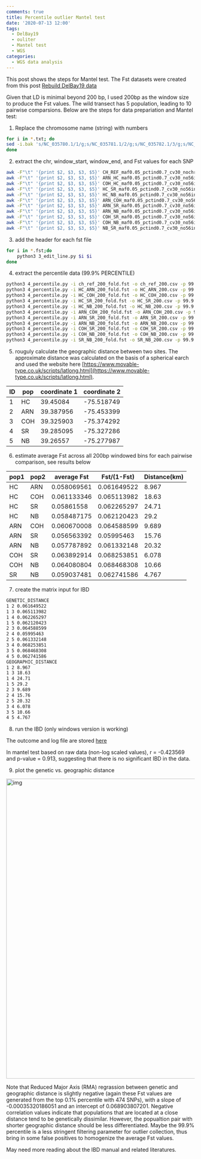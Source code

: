 ```yaml
---
comments: true
title: Percentile outlier Mantel test 
date: '2020-07-13 12:00'
tags:
  - DelBay19
  - ouliter
  - Mantel test
  - WGS
categories:
  - WGS data analysis
---
```


This post shows the steps for Mantel test. The Fst datasets were created from this post [Rebuild DelBay19 data](https://hzz0024.github.io/2020/07/08/DelBay_data_redo.html)

Given that LD is minimal beyond 200 bp, I used 200bp as the window size to produce the Fst values. The wild transect has 5 population, leading to 10 pairwise comparsions. Below are the steps for data prepariation and Mantel test:

1) Replace the chromosome name (string) with numbers

```sh
for i in *.txt; do
sed -i.bak 's/NC_035780.1/1/g;s/NC_035781.1/2/g;s/NC_035782.1/3/g;s/NC_035783.1/4/g;s/NC_035784.1/5/g;s/NC_035785.1/6/g;s/NC_035786.1/7/g;s/NC_035787.1/8/g;s/NC_035788.1/9/g;s/NC_035789.1/10/g;s/NC_007175.2/11/g' $i
done

```

2) extract the chr, window_start, window_end, and Fst values for each SNP

```sh
awk -F"\t" '{print $2, $3, $3, $5}' CH_REF_maf0.05_pctind0.7_cv30_nochr56invers_fold.200_win_200_fst.txt | awk '$2-=100' | awk '$3+=100' > ch_ref_200_fold.fst
awk -F"\t" '{print $2, $3, $3, $5}' ARN_HC_maf0.05_pctind0.7_cv30_no56invers_fold.200_win_200_fst.txt | awk '$2-=100' | awk '$3+=100' > HC_ARN_200_fold.fst
awk -F"\t" '{print $2, $3, $3, $5}' COH_HC_maf0.05_pctind0.7_cv30_no56invers_fold.200_win_200_fst.txt | awk '$2-=100' | awk '$3+=100' > HC_COH_200_fold.fst
awk -F"\t" '{print $2, $3, $3, $5}' HC_SR_maf0.05_pctind0.7_cv30_no56invers_fold.200_win_200_fst.txt  | awk '$2-=100' | awk '$3+=100' > HC_SR_200_fold.fst
awk -F"\t" '{print $2, $3, $3, $5}' HC_NB_maf0.05_pctind0.7_cv30_no56invers_fold.200_win_200_fst.txt  | awk '$2-=100' | awk '$3+=100' > HC_NB_200_fold.fst
awk -F"\t" '{print $2, $3, $3, $5}' ARN_COH_maf0.05_pctind0.7_cv30_no56invers_fold.200_win_200_fst.txt| awk '$2-=100' | awk '$3+=100' > ARN_COH_200_fold.fst
awk -F"\t" '{print $2, $3, $3, $5}' ARN_SR_maf0.05_pctind0.7_cv30_no56invers_fold.200_win_200_fst.txt | awk '$2-=100' | awk '$3+=100' > ARN_SR_200_fold.fst
awk -F"\t" '{print $2, $3, $3, $5}' ARN_NB_maf0.05_pctind0.7_cv30_no56invers_fold.200_win_200_fst.txt | awk '$2-=100' | awk '$3+=100' > ARN_NB_200_fold.fst
awk -F"\t" '{print $2, $3, $3, $5}' COH_SR_maf0.05_pctind0.7_cv30_no56invers_fold.200_win_200_fst.txt | awk '$2-=100' | awk '$3+=100' > COH_SR_200_fold.fst
awk -F"\t" '{print $2, $3, $3, $5}' COH_NB_maf0.05_pctind0.7_cv30_no56invers_fold.200_win_200_fst.txt | awk '$2-=100' | awk '$3+=100' > COH_NB_200_fold.fst
awk -F"\t" '{print $2, $3, $3, $5}' NB_SR_maf0.05_pctind0.7_cv30_no56invers_fold.200_win_200_fst.txt  | awk '$2-=100' | awk '$3+=100' > SR_NB_200_fold.fst

```

3) add the header for each fst file

```sh
for i in *.fst;do
    python3 3_edit_line.py $i $i
done 
```

4) extract the percentile data (99.9% PERCENTILE)

```sh
python3 4_percentile.py -i ch_ref_200_fold.fst -o ch_ref_200.csv -p 99.9 > ch_ref_200.log
python3 4_percentile.py -i HC_ARN_200_fold.fst -o HC_ARN_200.csv -p 99.9 > HC_ARN_200.log
python3 4_percentile.py -i HC_COH_200_fold.fst -o HC_COH_200.csv -p 99.9 > HC_COH_200.log
python3 4_percentile.py -i HC_SR_200_fold.fst -o HC_SR_200.csv -p 99.9 > HC_SR_200.log
python3 4_percentile.py -i HC_NB_200_fold.fst -o HC_NB_200.csv -p 99.9 > HC_NB_200.log
python3 4_percentile.py -i ARN_COH_200_fold.fst -o ARN_COH_200.csv -p 99.9 > ARN_COH_200.log
python3 4_percentile.py -i ARN_SR_200_fold.fst -o ARN_SR_200.csv -p 99.9 > ARN_SR_200.log
python3 4_percentile.py -i ARN_NB_200_fold.fst -o ARN_NB_200.csv -p 99.9 > ARN_NB_200.log
python3 4_percentile.py -i COH_SR_200_fold.fst -o COH_SR_200.csv -p 99.9 > COH_SR_200.log
python3 4_percentile.py -i COH_NB_200_fold.fst -o COH_NB_200.csv -p 99.9 > COH_NB_200.log
python3 4_percentile.py -i SR_NB_200_fold.fst -o SR_NB_200.csv -p 99.9 > SR_NB_200.log

```


5) rouguly calculate the geographic distance between two sites. The approximate distance was calculated on the basis of a spherical earch and used the website here [https://www.movable-type.co.uk/scripts/latlong.html](https://www.movable-type.co.uk/scripts/latlong.html).

|ID  |pop |coordinate 1|coordinate 2|
|----|----|-----------|-------------|
|1	 |HC  |39.45084	  |-75.518749   |
|2	 |ARN |	39.387956 |	-75.453399  |
|3	 |COH |	39.325903 |	-75.374292  |
|4	 |SR  |	39.285095 |	-75.327286  |
|5	 |NB  |	39.26557  |	-75.277987  |


6) estimate average Fst across all 200bp windowed bins for each pairwise comparison, see results below

|pop1|pop2|average Fst|Fst/(1-Fst)|Distance(km)|
|----|----|-----------|-----------|------------|
|HC	 |ARN |0.058069561|0.061649522| 8.967      |
|HC	 |COH |0.061133346|0.065113982|18.63       |
|HC	 |SR  |0.05861558 |0.062265297|24.71       | 
|HC	 |NB  |0.058487175|0.062120423|29.2        | 
|ARN |COH |0.060670008|0.064588599|9.689       | 
|ARN |SR  |0.056563392|0.05995463 |15.76       | 
|ARN |NB  |0.057787892|0.061332148|20.32       |  
|COH |SR  |0.063892914|0.068253851|6.078       | 
|COH |NB  |0.064080804|0.068468308|10.66       | 
|SR	 |NB  |0.059037481|0.062741586|4.767       | 


7) create the matrix input for IBD

```sh
GENETIC_DISTANCE
1 2 0.061649522
1 3 0.065113982
1 4 0.062265297
1 5 0.062120423
2 3 0.064588599
2 4 0.05995463
2 5 0.061332148
3 4 0.068253851
3 5 0.068468308
4 5 0.062741586
GEOGRAPHIC_DISTANCE
1 2 8.967
1 3 18.63
1 4 24.71
1 5 29.2
2 3 9.689
2 4 15.76
2 5 20.32
3 4 6.078
3 5 10.66
4 5 4.767
```

8) run the IBD (only windows version is working)

The outcome and log file are stored [here](https://docs.google.com/spreadsheets/d/1xcbEXtuEYNLG2BUW8Ivh0o79iArKyGI7mixq_wzaAlc/edit?usp=sharing)

In mantel test based on raw data (non-log scaled values), r = -0.423569 and p-value = 0.913, suggesting that there is no significant IBD in the data. 

9) plot the genetic vs. geographic distance

<img src="https://hzz0024.github.io/images/Mantel/mantel1.jpeg" alt="img" width="800"/>

Note that Reduced Major Axis (RMA) regrassion between genetic and geographic distance is slightly negative (again these Fst values are generated from the top 0.1% percentile with 474 SNPs), with a slope of -0.00035320186051 and an intercept of 0.068903807201. Negative correlation values indicate that populations that are located at a close distance tend to be genetically dissimilar. However, the popualtion pair with shorter geographic distance should be less differentiated. Maybe the 99.9% percentile is a less stringent filtering parameter for outlier collection, thus bring in some false positives to homogenize the average Fst values. 

May need more reading about the IBD manual and related literatures.
